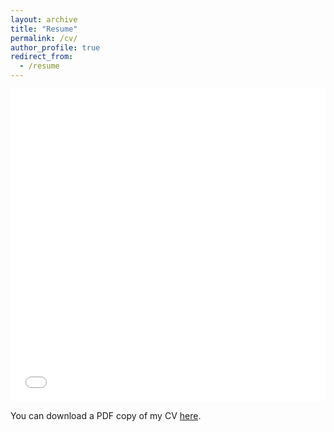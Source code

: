 ```yaml
---
layout: archive
title: "Resume"
permalink: /cv/
author_profile: true
redirect_from:
  - /resume
---
```


<iframe src="website/files/pdf/trevor_vincent_resume.pdf" width="100%" height="500" frameborder="no" border="0" marginwidth="0" marginheight="0"></iframe>

You can download a PDF copy of my CV [here](website/files/pdf/trevor_vincent_resume.pdf).
